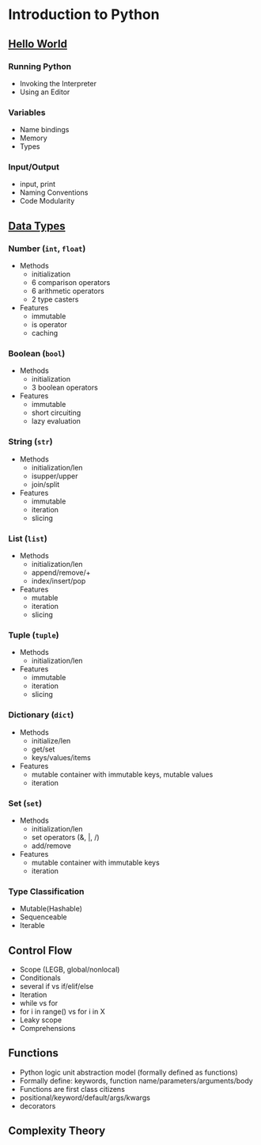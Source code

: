 # Introduction to Python

## [Hello World](https://github.com/ByteAcademy-Curriculum/Data-Science/blob/master/Slides/Phase%201/Week%201/Slides/Introduction-To-Python/Hello-World.md)

### Running Python
* Invoking the Interpreter
* Using an Editor

### Variables
* Name bindings
* Memory
* Types

### Input/Output
* input, print
* Naming Conventions
* Code Modularity

## [Data Types](https://github.com/ByteAcademy-Curriculum/Data-Science/blob/master/Slides/Phase%201/Week%201/Slides/Introduction-To-Python/Data-Types.md)
### Number (```int```, ```float```)
* Methods
  * initialization
  * 6 comparison operators
  * 6 arithmetic operators
  * 2 type casters
* Features
  * immutable
  * is operator
  * caching
### Boolean (```bool```)
* Methods
  * initialization
  * 3 boolean operators
* Features
  * immutable
  * short circuiting
  * lazy evaluation
### String (```str```)
* Methods
  * initialization/len
  * isupper/upper
  * join/split
* Features
  * immutable
  * iteration
  * slicing
### List (```list```)
* Methods
  * initialization/len
  * append/remove/+
  * index/insert/pop
* Features
  * mutable
  * iteration
  * slicing
### Tuple (```tuple```)
* Methods
    * initialization/len
* Features
    * immutable
    * iteration
    * slicing
### Dictionary (```dict```)
* Methods
    * initialize/len
    * get/set
    * keys/values/items
* Features
    * mutable container with immutable keys, mutable values
    * iteration
### Set (```set```)
* Methods
  * initialization/len
  * set operators (&, |, /)
  * add/remove
* Features
  * mutable container with immutable keys
  * iteration
### Type Classification
* Mutable(Hashable)
* Sequenceable
* Iterable

## Control Flow
* Scope (LEGB, global/nonlocal)
* Conditionals
* several if vs if/elif/else
* Iteration
* while vs for
* for i in range() vs for i in X
* Leaky scope
* Comprehensions

## Functions
* Python logic unit abstraction model (formally defined as functions)
* Formally define: keywords, function name/parameters/arguments/body
* Functions are first class citizens
* positional/keyword/default/args/kwargs
* decorators

## Complexity Theory

